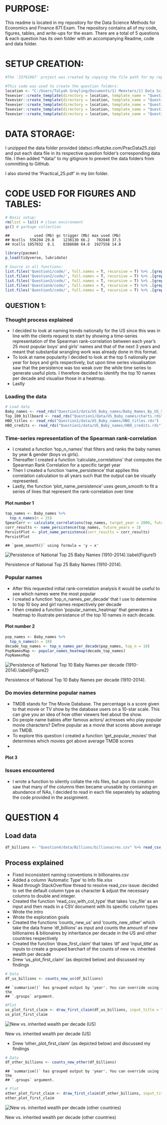 # PURPOSE:

This readme is located in my repository for the Data Science Methods for
Economics and Finance 871 Exam. The repository contains all of my code,
figures, tables, and write-ups for the exam. There are a total of 5
questions & each question has its own folder with an accompanying
Readme, code and data folder.

# SETUP CREATION:

``` r
#The '23761067' project was created by copying the file path for my repository file (C:/Users/Talyah Greyling/Documents/1) Meesters/1) Data Science 871/Data_Science_Exam_23761067_GitHub) and then using fmxdat::make_project(ProjNam = "23761067"). 

#This code was used to create the question folders: 
location <- "C:/Users/Talyah Greyling/Documents/1) Meesters/1) Data Science 871/Data_Science_Exam_23761067_GitHub"
Texevier::create_template(directory = location, template_name = "Question1")
Texevier::create_template(directory = location, template_name = "Question2")
Texevier::create_template(directory = location, template_name = "Question3")
Texevier::create_template(directory = location, template_name = "Question4")
Texevier::create_template(directory = location, template_name = "Question5")
```

# DATA STORAGE:

I unzipped the data folder provided (datsci.nfkatzke.com/PracData25.zip)
and put each data file in its respective question folder’s corresponding
data file. I then added ’\*data/’ to my gitignore to prevent the data
folders from committing to GitHub.

I also stored the ‘Practical_25.pdf’ in my bin folder.

# CODE USED FOR FIGURES AND TABLES:

``` r
# Basic setup: 
rm(list = ls()) # clean environment
gc() # garbage collection 
```

    ##           used (Mb) gc trigger (Mb) max used (Mb)
    ## Ncells  556204 29.8    1238130 66.2   702048 37.5
    ## Vcells 1057032  8.1    8388608 64.0  1927558 14.8

``` r
library(pacman)
p_load(tidyverse, lubridate)

# Source in all functions: 
list.files('Question1/code/', full.names = T, recursive = T) %>% .[grepl('.R', .)] %>% as.list() %>% walk(~source(.))
list.files('Question2/code/', full.names = T, recursive = T) %>% .[grepl('.R', .)] %>% as.list() %>% walk(~source(.))
list.files('Question3/code/', full.names = T, recursive = T) %>% .[grepl('.R', .)] %>% as.list() %>% walk(~source(.))
list.files('Question4/code/', full.names = T, recursive = T) %>% .[grepl('.R', .)] %>% as.list() %>% walk(~source(.))
list.files('Question5/code/', full.names = T, recursive = T) %>% .[grepl('.R', .)] %>% as.list() %>% walk(~source(.))
```

## QUESTION 1:

### Thought process explained

-   I decided to look at naming trends nationally for the US since this
    was in line with the clients request to start by showing a
    time-series representation of the Spearman rank-correlation between
    each year’s 25 most popular boys’ and girls’ names and that of the
    next 3 years and meant that substantial wrangling work was already
    done in this format.
-   To look at name popularity I decided to look at the top 5 nationally
    per year for boys and girls respectively, but upon time series
    visualisation saw that the persistence was too weak over the while
    time series to generate useful plots. I therefore decided to
    identify the top 10 names per decade and visualise those in a
    heatmap.
-   Lastly

### Loading the data

``` r
# Load data
Baby_names <- read_rds("Question1/data/US_Baby_names/Baby_Names_By_US_State.rds")
Top_100_billboard <- read_rds("Question1/data/US_Baby_names/charts.rds")
HBO_titles <- read_rds("Question1/data/US_Baby_names/HBO_titles.rds")
HBO_credits <- read_rds("Question1/data/US_Baby_names/HBO_credits.rds")
```

### Time-series representation of the Spearman rank-correlation

-   I created a function ‘top_n_names’ that filters and ranks the baby
    names by year & gender (boys vs girls).
-   Thereafter I created a function ‘calculate_correlations’ that
    computes the Spearman Rank Correlation for a specific target year
-   Then I created a function ‘name_persistence’ that applies this
    correlation calculation to all years such that the output can be
    visually represented.
-   Lastly, the function ‘plot_name_persistence’ uses geom_smooth to fit
    a series of lines that represent the rank-correlation over time

#### Plot number 1

``` r
top_names <- Baby_names %>% 
  top_n_names(n = 25)
SpearCorr <- calculate_correlations(top_names, target_year = 2000, future_years = 3)
corr_results <- name_persistence(top_names, future_years = 3)
PersistPlot <- plot_name_persistence(corr_results = corr_results) 
PersistPlot
```

    ## `geom_smooth()` using formula = 'y ~ x'

<img src="README_files/figure-markdown_github/unnamed-chunk-3-1.png" alt="Persistence of National Top 25 Baby Names (1910-2014).\label{Figure1}"  />
<p class="caption">
Persistence of National Top 25 Baby Names (1910-2014).
</p>

### Popular names

-   After this requested initial rank-correlation analysis it would be
    useful to see which names were the most popular
-   I created a function ‘top_n_names_per_decade’ that I use to
    determine to top 10 boy and girl names respectively per decade
-   I then created a function ‘popular_names_heatmap’ that generates a
    heatmap to illustrate persistance of the top 10 names in each
    decade.

#### Plot number 2

``` r
pop_names <- Baby_names %>% 
  top_n_names(n = 10)
decade_top_names <- top_n_names_per_decade(pop_names, top_n = 10)
PopNamesMap <- popular_names_heatmap(decade_top_names)
PopNamesMap
```

<img src="README_files/figure-markdown_github/unnamed-chunk-4-1.png" alt="Persistence of National Top 10 Baby Names per decade (1910-2014).\label{Figure2}"  />
<p class="caption">
Persistence of National Top 10 Baby Names per decade (1910-2014).
</p>

### Do movies determine popular names

-   TMDB stands for The Movie Database. The percentage is a score given
    to that movie or TV show by the database users on a 10-star scale.
    This can give you an idea of how other viewers feel about the show.
-   Do people name babies after famous actors/ actresses who play
    popular movie characters? Define popular as a movie that scores
    above average on TMDB.
-   To explore this question I created a function ‘get_popular_movies’
    that determines which movies got above average TMDB scores
-   

#### Plot 3

### Issues encountered

-   I wrote a function to silently collate the rds files, but upon its
    creation saw that many of the columns then became unusable by
    containing an abundance of NAs, I decided to read in each file
    seperately by adapting the code provided in the assignment.

# QUESTION 4

## Load data

``` r
df_billions <- "Question4/data/Billions/billionaires.csv" %>% read_csv_with_col_type()
```

## Process explained

-   Fixed inconsistent naming conventions in billionaires.csv
-   Added a column ‘Automatic Type’ to Info file.xlsx
-   Read through StackOverflow thread to resolve read_csv issue: decided
    to set the default column type as character & adjust the necessary
    columns to double and integer.
-   Created the function ‘read_csv_with_col_type’ that takes ‘csv_file’
    as an input and then reads in a CSV document with its specific
    column types
-   Wrote the intro
-   Wrote the exploration goals
-   Created the functions ‘counts_new_us’ and ‘counts_new_other’ which
    take the data frame ‘df_billions’ as input and counts the amount of
    new billionaires & bilionaires by inheritance per decade in the US
    and other countries respectively
-   Created the function ‘draw_first_claim’ that takes ‘df’ and
    ‘input_title’ as inputs to create a grouped barchart of the counts
    of new vs. inherited wealth per decade
-   Drew ‘us_plot_first_claim’ (as depicted below) and discussed my
    findings

``` r
# Data 
df_us_billions <- counts_new_us(df_billions)
```

    ## `summarise()` has grouped output by 'year'. You can override using the
    ## `.groups` argument.

``` r
#Plot
us_plot_first_claim <- draw_first_claim(df_us_billions, input_title = "Counts of new vs inherited wealth in the US per decade")
us_plot_first_claim
```

<img src="README_files/figure-markdown_github/unnamed-chunk-6-1.png" alt="New vs. inherited wealth per decade (US)"  />
<p class="caption">
New vs. inherited wealth per decade (US)
</p>

-   Drew ‘other_plot_first_claim’ (as depicted below) and discussed my
    findings

``` r
# Data 
df_other_billions <- counts_new_other(df_billions)
```

    ## `summarise()` has grouped output by 'year'. You can override using the
    ## `.groups` argument.

``` r
# Plot
other_plot_first_claim <- draw_first_claim(df_other_billions, input_title = "Counts of new vs inherited wealth in other countries per decade")
other_plot_first_claim
```

<img src="README_files/figure-markdown_github/unnamed-chunk-7-1.png" alt="New vs. inherited wealth per decade (other countries)"  />
<p class="caption">
New vs. inherited wealth per decade (other countries)
</p>
